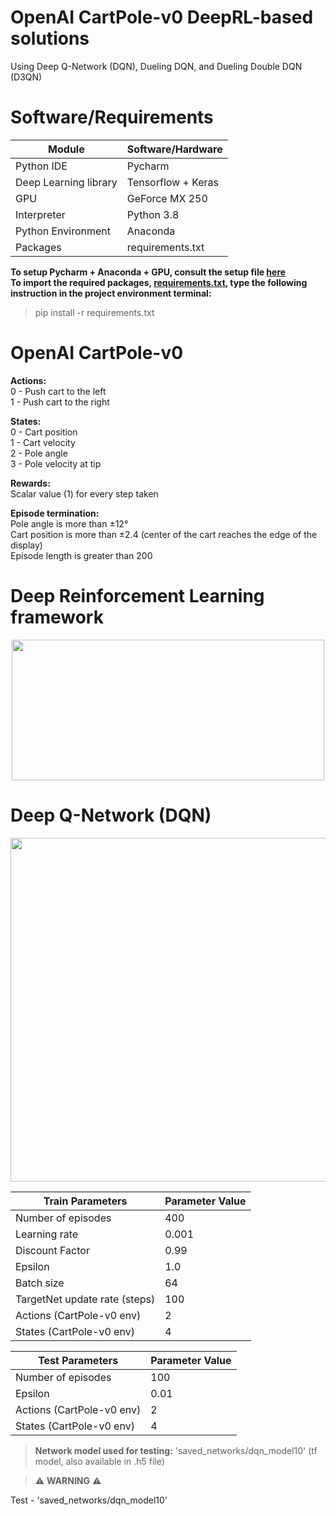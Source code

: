 # OpenAI CartPole-v0 DeepRL-based solutions
Using Deep Q-Network (DQN), Dueling DQN, and Dueling Double DQN (D3QN)

# Software/Requirements
Module | Software/Hardware
------------- | -------------
Python IDE | Pycharm
Deep Learning library | Tensorflow + Keras
GPU | GeForce MX 250
Interpreter | Python 3.8
Python Environment | Anaconda
Packages | requirements.txt

**To setup Pycharm + Anaconda + GPU, consult the setup file [here](setup.txt)**  
**To import the required packages, [requirements.txt](DQN/requirements.txt), type the following instruction in the project environment terminal:**  
> pip install -r requirements.txt

# OpenAI CartPole-v0
**Actions:**<br />
0 - Push cart to the left    
1 - Push cart to the right

**States:**<br />
0 - Cart position  
1 - Cart velocity  
2 - Pole angle  
3 - Pole velocity at tip

**Rewards:**<br />
Scalar value (1) for every step taken

**Episode termination:**<br />
Pole angle is more than ±12°  
Cart position is more than ±2.4 (center of the cart reaches the edge of the display)  
Episode length is greater than 200  
  
# Deep Reinforcement Learning framework
<p align="center">
  <img width="500" height="225" src="https://user-images.githubusercontent.com/79323290/109228274-817c6380-77b9-11eb-9e33-ddf9d8813521.png">
</p>

# Deep Q-Network (DQN)
<p align="center">
  <img width="850" height="550" src="https://user-images.githubusercontent.com/79323290/109228829-56deda80-77ba-11eb-8d3c-59e2669c5ebe.png">
</p>

Train Parameters | Parameter Value
------------- | -------------
Number of episodes | 400
Learning rate  | 0.001
Discount Factor | 0.99
Epsilon | 1.0
Batch size | 64
TargetNet update rate (steps) | 100
Actions (CartPole-v0 env) | 2
States (CartPole-v0 env) | 4

Test Parameters | Parameter Value
------------- | -------------
Number of episodes | 100
Epsilon | 0.01
Actions (CartPole-v0 env) | 2
States (CartPole-v0 env) | 4

> **Network model used for testing:** 'saved_networks/dqn_model10' (tf model, also available in .h5 file)  

> :warning: **WARNING** :warning:  


Test - 'saved_networks/dqn_model10'
